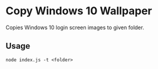 # Copy Windows 10 Wallpaper
Copies Windows 10 login screen images to given folder.

## Usage
`node index.js -t <folder>`
